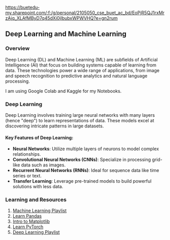 https://buetedu-my.sharepoint.com/:f:/g/personal/2105050_cse_buet_ac_bd/EoPjR5QJ1rxMrzAjq_XLAfMByD7q45dXi0jlbubxWPWVHQ?e=gn2rum

## Deep Learning and Machine Learning 

### Overview

Deep Learning (DL) and Machine Learning (ML) are subfields of Artificial Intelligence (AI) that focus on building systems capable of learning from data. These technologies power a wide range of applications, from image and speech recognition to predictive analytics and natural language processing.

I am using Google Colab and Kaggle for my Notebooks.

### Deep Learning

Deep Learning involves training large neural networks with many layers (hence "deep") to learn representations of data. These models excel at discovering intricate patterns in large datasets.

#### Key Features of Deep Learning:
- **Neural Networks**: Utilize multiple layers of neurons to model complex relationships.
- **Convolutional Neural Networks (CNNs)**: Specialize in processing grid-like data such as images.
- **Recurrent Neural Networks (RNNs)**: Ideal for sequence data like time series or text.
- **Transfer Learning**: Leverage pre-trained models to build powerful solutions with less data.

### Learning and Resources

1. [Machine Learning Playlist](https://www.youtube.com/playlist?list=PLblh5JKOoLUICTaGLRoHQDuF_7q2GfuJF)
2. [Learn Pandas](https://www.youtube.com/watch?v=tRKeLrwfUgU)
3. [Intro to Matplotlib ](https://www.youtube.com/watch?v=a9UrKTVEeZA&t=5s)
4. [Learn PyTorch](https://www.youtube.com/watch?v=V_xro1bcAuA)
5. [Deep Learning Playlist](https://www.youtube.com/playlist?list=PLblh5JKOoLUIxGDQs4LFFD--41Vzf-ME1)

